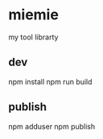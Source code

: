 # miemie
my tool librarty

dev
--------
npm install
npm run build

publish
--------
npm adduser
npm publish